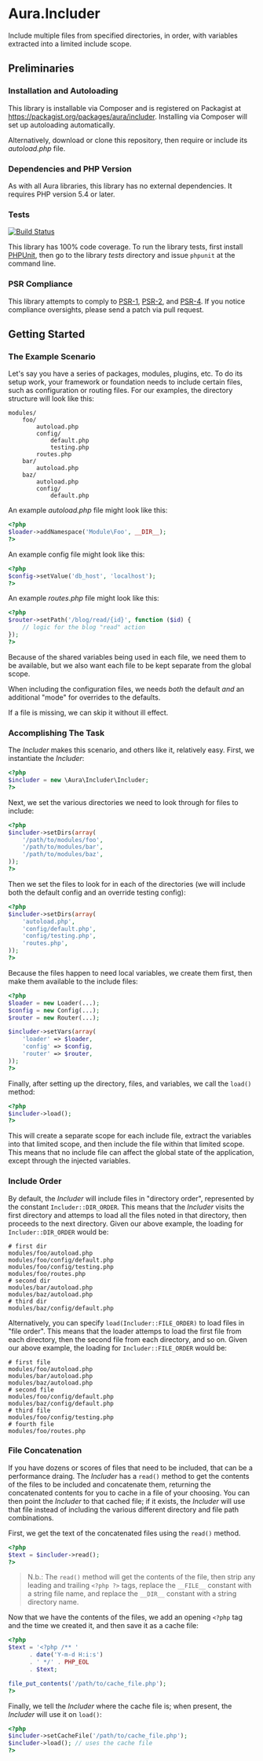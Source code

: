 # Aura.Includer

Include multiple files from specified directories, in order, with variables
extracted into a limited include scope.

## Preliminaries

### Installation and Autoloading

This library is installable via Composer and is registered on Packagist at
<https://packagist.org/packages/aura/includer>. Installing via Composer will
set up autoloading automatically.

Alternatively, download or clone this repository, then require or include its
_autoload.php_ file.

### Dependencies and PHP Version

As with all Aura libraries, this library has no external dependencies. It
requires PHP version 5.4 or later.

### Tests

[![Build Status](https://travis-ci.org/auraphp/Aura.Includer.png?branch=develop-2)](https://travis-ci.org/auraphp/Aura.Includer)

This library has 100% code coverage. To run the library tests, first install
[PHPUnit][], then go to the library _tests_ directory and issue `phpunit` at
the command line.

[PHPUnit]: http://phpunit.de/manual/

### PSR Compliance

This library attempts to comply to [PSR-1][], [PSR-2][], and [PSR-4][]. If you
notice compliance oversights, please send a patch via pull request.

[PSR-1]: https://github.com/php-fig/fig-standards/blob/master/accepted/PSR-1-basic-coding-standard.md
[PSR-2]: https://github.com/php-fig/fig-standards/blob/master/accepted/PSR-2-coding-style-guide.md
[PSR-4]: https://github.com/php-fig/fig-standards/blob/master/accepted/PSR-4-autoloader.md


## Getting Started

### The Example Scenario

Let's say you have a series of packages, modules, plugins, etc. To do its
setup work, your framework or foundation needs to include certain files, such
as configuration or routing files.  For our examples, the directory structure
will look like this:

    modules/
        foo/
            autoload.php
            config/
                default.php
                testing.php
            routes.php
        bar/
            autoload.php
        baz/
            autoload.php
            config/
                default.php

An example _autoload.php_ file might look like this:

```php
<?php
$loader->addNamespace('Module\Foo', __DIR__);
?>
```

An example config file might look like this:

```php
<?php
$config->setValue('db_host', 'localhost');
?>
```

An example _routes.php_ file might look like this:

```php
<?php
$router->setPath('/blog/read/{id}', function ($id) {
    // logic for the blog "read" action
});
?>
```

Because of the shared variables being used in each file, we need them to be
available, but we also want each file to be kept separate from the global
scope.

When including the configuration files, we needs *both* the default
*and* an additional "mode" for overrides to the defaults.

If a file is missing, we can skip it without ill effect.

### Accomplishing The Task

The _Includer_ makes this scenario, and others like it, relatively easy.
First, we instantiate the _Includer_:

```php
<?php
$includer = new \Aura\Includer\Includer;
?>
```

Next, we set the various directories we need to look through for files to
include:

```php
<?php
$includer->setDirs(array(
    '/path/to/modules/foo',
    '/path/to/modules/bar',
    '/path/to/modules/baz',
));
?>
```

Then we set the files to look for in each of the directories (we will include
both the default config and an override testing config):

```php
<?php
$includer->setDirs(array(
    'autoload.php',
    'config/default.php',
    'config/testing.php',
    'routes.php',
));
?>
```

Because the files happen to need local variables, we create them first, then
make them available to the include files:

```php
<?php
$loader = new Loader(...);
$config = new Config(...);
$router = new Router(...);

$includer->setVars(array(
    'loader' => $loader,
    'config' => $config,
    'router' => $router,
));
?>
```

Finally, after setting up the directory, files, and variables, we call the
`load()` method:

```php
<?php
$includer->load();
?>
```

This will create a separate scope for each include file, extract the
variables into that limited scope, and then include the file within that limited
scope. This means that no include file can affect the global state of the
application, except through the injected variables.


### Include Order

By default, the _Includer_ will include files in "directory order", represented
by the constant `Includer::DIR_ORDER`. This means that the _Includer_ visits the
first directory and attemps to load all the files noted in that directory,
then proceeds to the next directory. Given our above example, the loading
for `Includer::DIR_ORDER` would be:

    # first dir
    modules/foo/autoload.php
    modules/foo/config/default.php
    modules/foo/config/testing.php
    modules/foo/routes.php
    # second dir
    modules/bar/autoload.php
    modules/baz/autoload.php
    # third dir
    modules/baz/config/default.php
    
Alternatively, you can specify `load(Includer::FILE_ORDER)` to load files in
"file order". This means that the loader attemps to load the first file from
each directory, then the second file from each directory, and so on. Given our
above example, the loading for `Includer::FILE_ORDER` would be:

    # first file
    modules/foo/autoload.php
    modules/bar/autoload.php
    modules/baz/autoload.php
    # second file
    modules/foo/config/default.php
    modules/baz/config/default.php
    # third file
    modules/foo/config/testing.php
    # fourth file
    modules/foo/routes.php

### File Concatenation

If you have dozens or scores of files that need to be included, that can be a
performance draing. The _Includer_ has a `read()` method to get the contents
of the files to be included and concatenate them, returning the concatenated
contents for you to cache in a file of your choosing. You can then point the
_Includer_ to that cached file; if it exists, the _Includer_ will use that
file instead of including the various different directory and file path
combinations.

First, we get the text of the concatenated files using the `read()` method.

```php
<?php
$text = $includer->read();
?>
```

> N.b.: The `read()` method will get the contents of the file, then strip
> any leading and trailing `<?php ?>` tags, replace the `__FILE__` constant
> with a string file name, and replace the `__DIR__` constant with a string
> directory name.

Now that we have the contents of the files, we add an opening `<?php` tag and
the time we created it, and then save it as a cache file:

```php
<?php
$text = '<?php /** '
      . date('Y-m-d H:i:s')
      . ' */' . PHP_EOL
      . $text;

file_put_contents('/path/to/cache_file.php');
?>
```

Finally, we tell the _Includer_ where the cache file is; when present, the
_Includer_ will use it on `load()`:

```php
<?php
$includer->setCacheFile('/path/to/cache_file.php');
$includer->load(); // uses the cache file
?>
```
